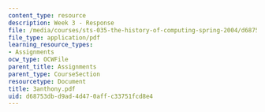 ```yaml
---
content_type: resource
description: Week 3 - Response
file: /media/courses/sts-035-the-history-of-computing-spring-2004/d68753dbd9ad4d470affc33751fcd8e4_3anthony.pdf
file_type: application/pdf
learning_resource_types:
- Assignments
ocw_type: OCWFile
parent_title: Assignments
parent_type: CourseSection
resourcetype: Document
title: 3anthony.pdf
uid: d68753db-d9ad-4d47-0aff-c33751fcd8e4
---
```

